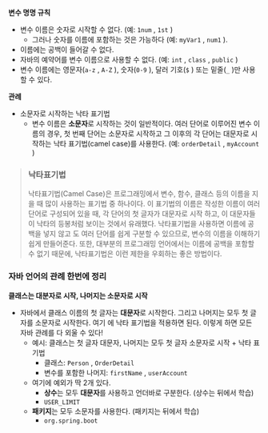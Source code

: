 **변수 명명 규칙**

- 변수 이름은 숫자로 시작할 수 없다.  (예: `1num` , `1st` )
  -    그러나 숫자를 이름에 포함하는 것은 가능하다 (예: `myVar1` , `num1` ).
- 이름에는 공백이 들어갈 수 없다.
- 자바의 예약어를 변수 이름으로 사용할 수 없다. (예: `int` , `class` , `public` )
- 변수 이름에는 영문자(`a-z` , `A-Z` ), 숫자(`0-9` ), 달러 기호(`$` ) 또는 밑줄(`_` )만 사용할 수 있다.

**관례**
- 소문자로 시작하는 낙타 표기법 
  - 변수 이름은 **소문자**로 시작하는 것이 일반적이다. 여러 단어로 이루어진 변수 이름의 경우, 첫 번째 단어는 소문자로 시작하고 그 이후의 각 단어는 대문자로 시작하는 낙타 표기법(camel case)를 사용한다. (예:
      `orderDetail` , `myAccount` )

> ### 낙타표기법
> 낙타표기법(Camel Case)은 프로그래밍에서 변수, 함수, 클래스 등의 이름을 지을 때 많이 사용하는 표기법 중 하나이다. 이 표기법의 이름은 작성한 이름이 여러 단어로 구성되어 있을 때, 각 단어의 첫 글자가 대문자로 시작 하고, 이 대문자들이 낙타의 등봉처럼 보이는 것에서 유래했다. 낙타표기법을 사용하면 이름에 공백을 넣지 않고 도 여러 단어를 쉽게 구분할 수 있으므로, 변수의 이름을 이해하기 쉽게 만들어준다. 또한, 대부분의 프로그래밍 언어에서는 이름에 공백을 포함할 수 없기 때문에, 낙타표기법은 이런 제한을 우회하는 좋은 방법이다.




### 자바 언어의 관례 한번에 정리

**클래스는 대분자로 시작, 나머지는 소문자로 시작**
- 자바에서 클래스 이름의 첫 글자는 **대문자**로 시작한다. 그리고 나머지는 모두 첫 글자를 소문자로 시작한다. 여기 에 낙타 표기법을 적용하면 된다. 이렇게 하면 모든 자바 관례를 다 외울 수 있다!
  - 예시: 클래스는 첫 글자 대문자, 나머지는 모두 첫 글자 소문자로 시작 + 낙타 표기법
    - 클래스: `Person` , `OrderDetail`
    - 변수를 포함한 나머지: `firstName` , `userAccount` 
  - 여기에 예외가 딱 2개 있다.
    - **상수**는 모두 **대문자**를 사용하고 언더바로 구분한다. (상수는 뒤에서 학습) 
    - `USER_LIMIT`
  - **패키지**는 모두 소문자를 사용한다. (패키지는 뒤에서 학습) 
    - `org.spring.boot`


